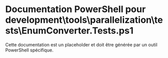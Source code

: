 # Documentation PowerShell pour development\tools\parallelization\tests\EnumConverter.Tests.ps1

Cette documentation est un placeholder et doit être générée par un outil PowerShell spécifique.
